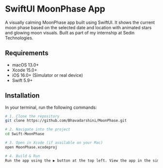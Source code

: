 # SwiftUI MoonPhase App

A visually calming MoonPhase app built using SwiftUI. It shows the current moon phase based on the selected date and location with animated stars and glowing moon visuals. Built as part of my internship at Sedin Technologies.

## Requirements

- macOS 13.0+
- Xcode 15.0+
- iOS 16.0+ (Simulator or real device)
- Swift 5.9+

## Installation

In your terminal, run the following commands:

```bash
# 1. Clone the repository
git clone https://github.com/Bhavadarshini/MoonPhase.git

# 2. Navigate into the project
cd Swift-MoonPhase

# 3. Open in Xcode (if available on your Mac)
open MoonPhase.xcodeproj

# 4. Build & Run
Run the app using the ▶️ button at the top left. View the app in the simulator or on your connected device.



